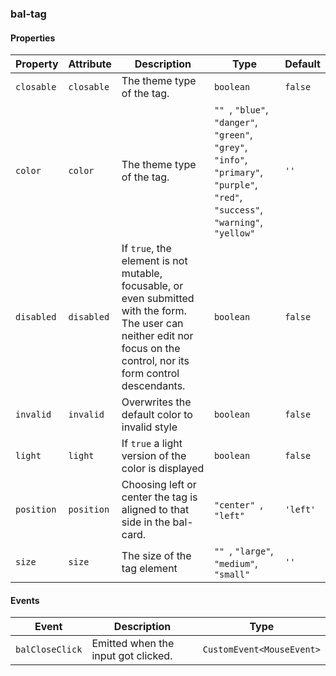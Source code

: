 ### bal-tag
 
#### Properties

| Property   | Attribute  | Description                                                                                                                                                              | Type                                                                                                                                                    | Default  |
| ---------- | ---------- | ------------------------------------------------------------------------------------------------------------------------------------------------------------------------ | ------------------------------------------------------------------------------------------------------------------------------------------------------- | -------- |
| `closable` | `closable` | The theme type of the tag.                                                                                                                                               | `boolean`                                                                                                                                               | `false`  |
| `color`    | `color`    | The theme type of the tag.                                                                                                                                               | `"" `, ` "blue" `, ` "danger" `, ` "green" `, ` "grey" `, ` "info" `, ` "primary" `, ` "purple" `, ` "red" `, ` "success" `, ` "warning" `, ` "yellow"` | `''`     |
| `disabled` | `disabled` | If `true`, the element is not mutable, focusable, or even submitted with the form. The user can neither edit nor focus on the control, nor its form control descendants. | `boolean`                                                                                                                                               | `false`  |
| `invalid`  | `invalid`  | Overwrites the default color to invalid style                                                                                                                            | `boolean`                                                                                                                                               | `false`  |
| `light`    | `light`    | If `true` a light version of the color is displayed                                                                                                                      | `boolean`                                                                                                                                               | `false`  |
| `position` | `position` | Choosing left or center the tag is aligned to that side in the bal-card.                                                                                                 | `"center" `, ` "left"`                                                                                                                                  | `'left'` |
| `size`     | `size`     | The size of the tag element                                                                                                                                              | `"" `, ` "large" `, ` "medium" `, ` "small"`                                                                                                            | `''`     |


#### Events

| Event           | Description                         | Type                      |
| --------------- | ----------------------------------- | ------------------------- |
| `balCloseClick` | Emitted when the input got clicked. | `CustomEvent<MouseEvent>` |


 